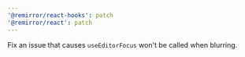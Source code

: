```yaml
---
'@remirror/react-hooks': patch
'@remirror/react': patch
---
```


Fix an issue that causes `useEditorFocus` won't be called when blurring.
